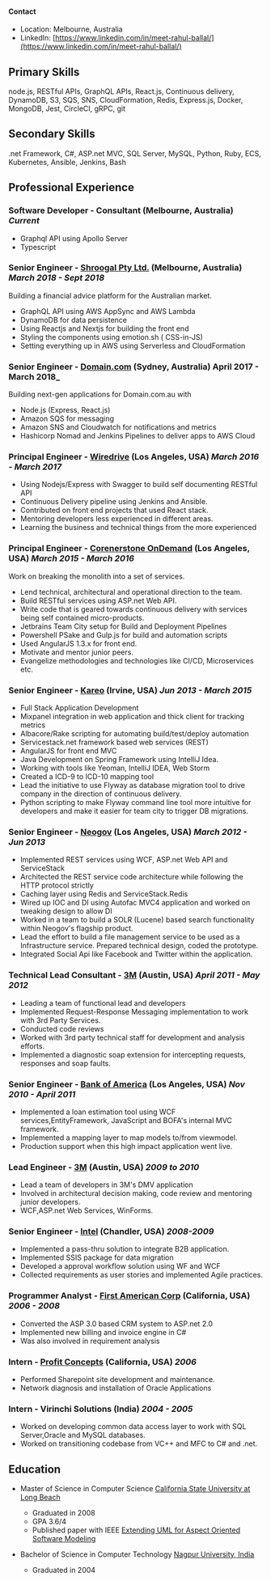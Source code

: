 #### Contact

- Location: Melbourne, Australia
- LinkedIn: [https://www.linkedin.com/in/meet-rahul-ballal/](https://www.linkedin.com/in/meet-rahul-ballal/)

## Primary Skills

  node.js, RESTful APIs, GraphQL APIs, React.js, Continuous delivery,
  DynamoDB, S3, SQS, SNS, CloudFormation, Redis, Express.js, Docker, MongoDB, Jest,
  CircleCI, gRPC, git

## Secondary Skills

  .net Framework, C#, ASP.net MVC, SQL Server, MySQL, Python, Ruby, ECS, Kubernetes,
  Ansible, Jenkins, Bash

## Professional Experience

### Software Developer - Consultant (Melbourne, Australia) _Current_

- Graphql API using Apollo Server
- Typescript

### Senior Engineer - [Shroogal Pty Ltd.](https://shroogal.com.au) (Melbourne, Australia) _March 2018 - Sept 2018_

Building a financial advice platform for the Australian market.
- GraphQL API using AWS AppSync and AWS Lambda
- DynamoDB for data persistence
- Using Reactjs and Nextjs for building the front end
- Styling the components using emotion.sh ( CSS-in-JS)
- Setting everything up in AWS using Serverless and CloudFormation

### Senior Engineer - [Domain.com](https://domain.com.au) (Sydney, Australia) April 2017 - March 2018_

Building next-gen applications for Domain.com.au with
- Node.js (Express, React.js)
- Amazon SQS for messaging
- Amazon SNS and Cloudwatch for notifications and metrics
- Hashicorp Nomad and Jenkins Pipelines to deliver apps to AWS Cloud

### Principal Engineer - [Wiredrive](https://wiredrive.com) (Los Angeles, USA) _March 2016 - March 2017_

- Using Nodejs/Express with Swagger to build self documenting RESTful API
- Continuous Delivery pipeline using Jenkins and Ansible.
- Contributed on front end projects that used React stack.
- Mentoring developers less experienced in different areas.
- Learning the business and technical things from the more experienced

### Principal Engineer - [Corenerstone OnDemand](https://cornerstoneondemand.com) (Los Angeles, USA) _March 2015 - March 2016_

Work on breaking the monolith into a set of services.
- Lend technical, architectural and operational direction to the team.
- Build RESTful services using ASP.net Web API.
- Write code that is geared towards continuous delivery with services being self contained micro-products.
- Jetbrains Team City setup for Build and Deployment Pipelines
- Powershell PSake and Gulp.js for build and automation scripts
- Used AngularJS 1.3.x for front end.
- Motivate and mentor junior peers.
- Evangelize methodologies and technologies like CI/CD, Microservices etc.

### Senior Engineer - [Kareo](https://kareo.com) (Irvine, USA) _Jun 2013 - March 2015_

- Full Stack Application Development
- Mixpanel integration in web application and thick client for tracking metrics
- Albacore/Rake scripting for automating build/test/deploy automation
- Servicestack.net framework based web services (REST)
- AngularJS for front end MVC
- Java Development on Spring Framework using IntelliJ Idea.
- Working with tools like Yeoman, IntelliJ IDEA, Web Storm
- Created a ICD-9 to ICD-10 mapping tool
- Lead the initiative to use Flyway as database migration tool to drive company in the direction of continuous delivery.
- Python scripting to make Flyway command line tool more intuitive for developers and make it easier for team city to trigger DB migrations.

### Senior Engineer - [Neogov](https://neogov.com) (Los Angeles, USA) _March 2012 - Jun 2013_

- Implemented REST services using WCF, ASP.net Web API and ServiceStack
- Architected the REST service code architecture while following the HTTP protocol strictly
- Caching layer using Redis and ServiceStack.Redis
- Wired up IOC and DI using Autofac MVC4 application and worked on tweaking design to allow DI
- Worked in a team to build a SOLR (Lucene) based search functionality within Neogov's flagship product.
- Lead the effort to build a file management service to be used as a Infrastructure service. Prepared technical design, coded the prototype.
- Integrated Social Api like Facebook and Twitter within the application.

### Technical Lead Consultant - [3M](https://3m.com) (Austin, USA) _April 2011 - May 2012_

- Leading a team of functional lead and developers
- Implemented Request-Response Messaging implementation to work with 3rd Party Services.
- Conducted code reviews
- Worked with 3rd party technical staff for development and analysis efforts.
- Implemented a diagnostic soap extension for intercepting requests, responses and soap faults.

### Senior Engineer - [Bank of America](https://bofa.com) (Los Angeles, USA) _Nov 2010 - April 2011_

- Implemented a loan estimation tool using WCF services,EntityFramework, JavaScript and BOFA's internal MVC framework.
- Implemented a mapping layer to map models to/from viewmodel.
- Production support when this high impact application went live.

### Lead Engineer - [3M](https://3m.com) (Austin, USA) _2009 to 2010_

- Lead a team of developers in 3M's DMV application
- Involved in architectural decision making, code review and mentoring junior developers.
- WCF,ASP.net Web Services, WinForms.

### Senior Engineer - [Intel](https://intel.com) (Chandler, USA) _2008-2009_

- Implemented a pass-thru solution to integrate B2B application.
- Implemented SSIS package for data migration
- Developed a approval workflow solution using WF and WCF
- Collected requirements as user stories and implemented Agile practices.

### Programmer Analyst - [First American Corp](https://firstam.com) (California, USA) _2006 - 2008_

- Converted the ASP 3.0 based CRM system to ASP.net 2.0
- Implemented new billing and invoice engine in C#
- Was also involved in requirement analysis


### Intern - [Profit Concepts](http://www.profitconcepts.com/) (California, USA) _2006_

- Performed Sharepoint site development and maintenance.
- Network diagnosis and installation of Oracle Applications

### Intern - Virinchi Solutions (India) _2004 - 2005_

- Worked on developing common data access layer to work with SQL Server,Oracle and MySQL databases.
- Worked on transitioning codebase from VC++ and MFC to C# and .net.

## Education

  - Master of Science in Computer Science [California State University at Long Beach](csulb.edu)
    - Graduated in 2008
    - GPA 3.6/4
    - Published paper with IEEE [Extending UML for Aspect Oriented Software Modeling](https://ieeexplore.ieee.org/document/5170367/)

  - Bachelor of Science in Computer Technology [Nagpur University, India](http://www.nagpuruniversity.org/rtmnu/home/)
    - Graduated in 2004

